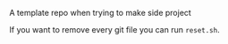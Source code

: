 A template repo when trying to make side project

If you want to remove every git file you can run `reset.sh`.
